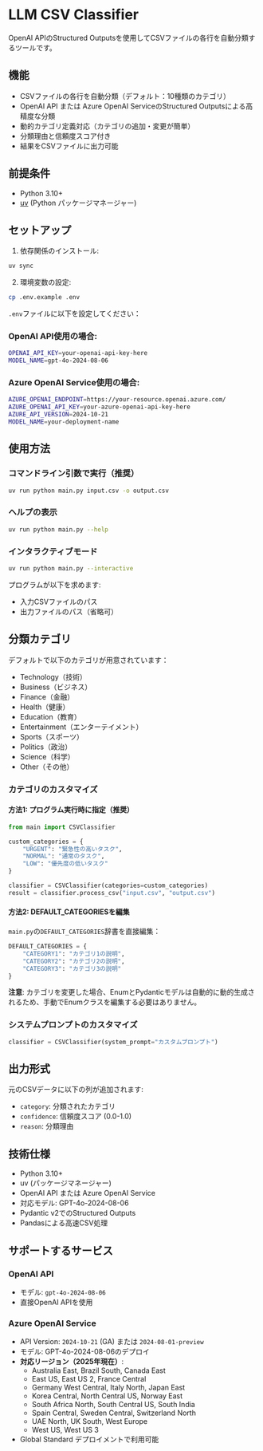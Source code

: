 # LLM CSV Classifier

OpenAI APIのStructured Outputsを使用してCSVファイルの各行を自動分類するツールです。

## 機能

- CSVファイルの各行を自動分類（デフォルト：10種類のカテゴリ）
- OpenAI API または Azure OpenAI ServiceのStructured Outputsによる高精度な分類
- 動的カテゴリ定義対応（カテゴリの追加・変更が簡単）
- 分類理由と信頼度スコア付き
- 結果をCSVファイルに出力可能

## 前提条件

- Python 3.10+
- [uv](https://docs.astral.sh/uv/) (Python パッケージマネージャー)

## セットアップ

1. 依存関係のインストール:
```bash
uv sync
```

2. 環境変数の設定:
```bash
cp .env.example .env
```

`.env`ファイルに以下を設定してください：

### OpenAI API使用の場合:
```bash
OPENAI_API_KEY=your-openai-api-key-here
MODEL_NAME=gpt-4o-2024-08-06
```

### Azure OpenAI Service使用の場合:
```bash
AZURE_OPENAI_ENDPOINT=https://your-resource.openai.azure.com/
AZURE_OPENAI_API_KEY=your-azure-openai-api-key-here
AZURE_API_VERSION=2024-10-21
MODEL_NAME=your-deployment-name
```

## 使用方法

### コマンドライン引数で実行（推奨）
```bash
uv run python main.py input.csv -o output.csv
```

### ヘルプの表示
```bash
uv run python main.py --help
```

### インタラクティブモード
```bash
uv run python main.py --interactive
```

プログラムが以下を求めます:
- 入力CSVファイルのパス
- 出力ファイルのパス（省略可）

## 分類カテゴリ

デフォルトで以下のカテゴリが用意されています：

- Technology（技術）
- Business（ビジネス）
- Finance（金融）
- Health（健康）
- Education（教育）
- Entertainment（エンターテイメント）
- Sports（スポーツ）
- Politics（政治）
- Science（科学）
- Other（その他）

### カテゴリのカスタマイズ

#### 方法1: プログラム実行時に指定（推奨）

```python
from main import CSVClassifier

custom_categories = {
    "URGENT": "緊急性の高いタスク",
    "NORMAL": "通常のタスク", 
    "LOW": "優先度の低いタスク"
}

classifier = CSVClassifier(categories=custom_categories)
result = classifier.process_csv("input.csv", "output.csv")
```

#### 方法2: DEFAULT_CATEGORIESを編集

`main.py`の`DEFAULT_CATEGORIES`辞書を直接編集：

```python
DEFAULT_CATEGORIES = {
    "CATEGORY1": "カテゴリ1の説明",
    "CATEGORY2": "カテゴリ2の説明",
    "CATEGORY3": "カテゴリ3の説明"
}
```

**注意**: カテゴリを変更した場合、EnumとPydanticモデルは自動的に動的生成されるため、手動でEnumクラスを編集する必要はありません。

### システムプロンプトのカスタマイズ

```python
classifier = CSVClassifier(system_prompt="カスタムプロンプト")
```

## 出力形式

元のCSVデータに以下の列が追加されます:
- `category`: 分類されたカテゴリ
- `confidence`: 信頼度スコア (0.0-1.0)
- `reason`: 分類理由

## 技術仕様

- Python 3.10+
- uv (パッケージマネージャー)
- OpenAI API または Azure OpenAI Service
- 対応モデル: GPT-4o-2024-08-06
- Pydantic v2でのStructured Outputs
- Pandasによる高速CSV処理

## サポートするサービス

### OpenAI API
- モデル: `gpt-4o-2024-08-06`
- 直接OpenAI APIを使用

### Azure OpenAI Service
- API Version: `2024-10-21` (GA) または `2024-08-01-preview`
- モデル: GPT-4o-2024-08-06のデプロイ
- **対応リージョン（2025年現在）**: 
  - Australia East, Brazil South, Canada East
  - East US, East US 2, France Central
  - Germany West Central, Italy North, Japan East
  - Korea Central, North Central US, Norway East
  - South Africa North, South Central US, South India
  - Spain Central, Sweden Central, Switzerland North
  - UAE North, UK South, West Europe
  - West US, West US 3
- Global Standard デプロイメントで利用可能